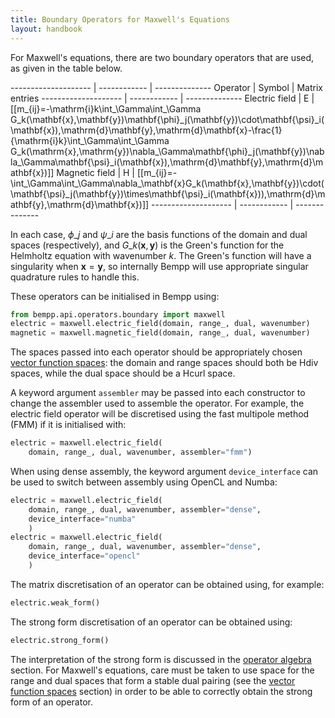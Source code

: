 ```yaml
---
title: Boundary Operators for Maxwell's Equations
layout: handbook
---
```

For Maxwell's equations, there are two boundary operators that are used, as given in the table
below.

-------------------- | ------------ | --------------
Operator             | Symbol       | Matrix entries
-------------------- | ------------ | --------------
Electric field       | $\mathsf{E}$ | [[m\_{ij}=-\mathrm{i}k\int\_\Gamma\int\_\Gamma G\_k(\mathbf{x},\mathbf{y})\mathbf{\phi}\_j(\mathbf{y})\cdot\mathbf{\psi}\_i(\mathbf{x})\,\mathrm{d}\mathbf{y}\,\mathrm{d}\mathbf{x}-\frac{1}{\mathrm{i}k}\int\_\Gamma\int\_\Gamma G\_k(\mathrm{x},\mathrm{y})\nabla\_\Gamma\mathbf{\phi}\_j(\mathbf{y})\nabla\_\Gamma\mathbf{\psi}\_i(\mathbf{x})\,\mathrm{d}\mathbf{y}\,\mathrm{d}\mathbf{x})]]
Magnetic field       | $\mathsf{H}$ | [[m\_{ij}=-\int\_\Gamma\int\_\Gamma\nabla\_\mathbf{x}G\_k(\mathbf{x},\mathbf{y})\cdot(\mathbf{\psi}\_j(\mathbf{y})\times\mathbf{\psi}\_i(\mathbf{x}))\,\mathrm{d}\mathbf{y}\,\mathrm{d}\mathbf{x})]]
-------------------- | ------------ | --------------


In each case,  $\phi\_j$ and $\psi\_i$ are the basis functions of the domain and dual spaces (respectively),
and $G\_k(\mathbf{x},\mathbf{y})$ is the Green's function for the Helmholtz equation with
wavenumber $k$.
The Green's function will have a singularity when $\mathbf{x}=\mathbf{y}$, so internally Bempp will
use appropriate singular quadrature rules to handle this.

These operators can be initialised in Bempp using:
```python
from bempp.api.operators.boundary import maxwell
electric = maxwell.electric_field(domain, range_, dual, wavenumber)
magnetic = maxwell.magnetic_field(domain, range_, dual, wavenumber)
```
The spaces passed into each operator should be appropriately chosen
[vector function spaces](vector_function_spaces.md): the domain and range spaces
should both be Hdiv spaces, while the dual space should be a Hcurl space.

A keyword argument `assembler` may be passed into each constructor to change the assembler
used to assemble the operator. For example, the electric field operator will be discretised using
the fast multipole method (FMM) if it is initialised with:
```python
electric = maxwell.electric_field(
    domain, range_, dual, wavenumber, assembler="fmm")
```

When using dense assembly, the keyword argument `device_interface` can be used to switch
between assembly using OpenCL and Numba:
```python
electric = maxwell.electric_field(
    domain, range_, dual, wavenumber, assembler="dense",
    device_interface="numba"
    )
electric = maxwell.electric_field(
    domain, range_, dual, wavenumber, assembler="dense",
    device_interface="opencl"
    )
```

The matrix discretisation of an operator can be obtained using, for example:

```python
electric.weak_form()
```

The strong form discretisation of an operator can be obtained using:
```python
electric.strong_form()
```
The interpretation of the strong form is discussed in the [operator algebra](operator_algebra.md)
section. For Maxwell's equations, care must be taken to use space for the range and dual spaces
that form a stable dual pairing (see the [vector function spaces](vector_function_spaces.md)
section) in order to be able to correctly obtain the strong form of an operator.
